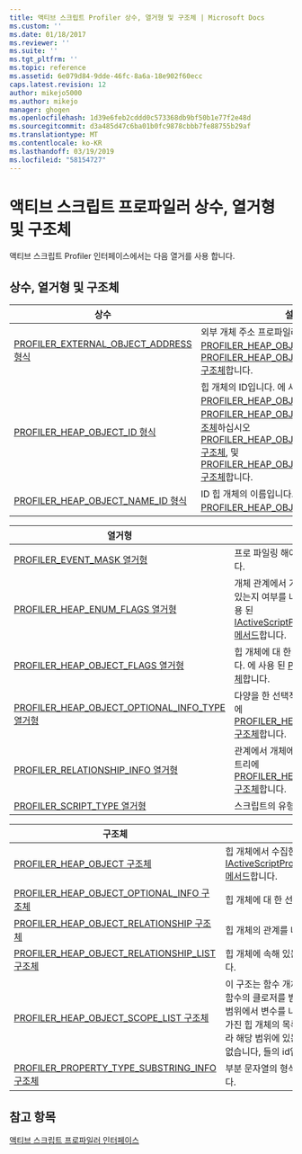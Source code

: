```yaml
---
title: 액티브 스크립트 Profiler 상수, 열거형 및 구조체 | Microsoft Docs
ms.custom: ''
ms.date: 01/18/2017
ms.reviewer: ''
ms.suite: ''
ms.tgt_pltfrm: ''
ms.topic: reference
ms.assetid: 6e079d84-9dde-46fc-8a6a-18e902f60ecc
caps.latest.revision: 12
author: mikejo5000
ms.author: mikejo
manager: ghogen
ms.openlocfilehash: 1d39e6feb2cddd0c573368db9bf50b1e77f2e48d
ms.sourcegitcommit: d3a485d47c6ba01b0fc9878cbbb7fe88755b29af
ms.translationtype: MT
ms.contentlocale: ko-KR
ms.lasthandoff: 03/19/2019
ms.locfileid: "58154727"
---
```

# <a name="active-script-profiler-constants-enumerations-and-structures"></a>액티브 스크립트 프로파일러 상수, 열거형 및 구조체
액티브 스크립트 Profiler 인터페이스에서는 다음 열거를 사용 합니다.  
  
## <a name="constants-enumerations-and-structures"></a>상수, 열거형 및 구조체  
  
|상수|설명|  
|---------------|-----------------|  
|[PROFILER_EXTERNAL_OBJECT_ADDRESS 형식](../../winscript/reference/profiler-external-object-address-type.md)|외부 개체 주소 프로파일러입니다. 레지스트리에 [PROFILER_HEAP_OBJECT 구조체](../../winscript/reference/profiler-heap-object-structure.md) 하 고 [PROFILER_HEAP_OBJECT_RELATIONSHIP 구조체](../../winscript/reference/profiler-heap-object-relationship-structure.md)합니다.|  
|[PROFILER_HEAP_OBJECT_ID 형식](../../winscript/reference/profiler-heap-object-id-type.md)|힙 개체의 ID입니다. 에 사용 되는 [PROFILER_HEAP_OBJECT 구조체](../../winscript/reference/profiler-heap-object-structure.md)[PROFILER_HEAP_OBJECT_SCOPE_LIST 구조체](../../winscript/reference/profiler-heap-object-scope-list-structure.md)하십시오 [PROFILER_HEAP_OBJECT_OPTIONAL_INFO 구조체](../../winscript/reference/profiler-heap-object-optional-info-structure.md), 및 [PROFILER_HEAP_OBJECT_RELATIONSHIP 구조체](../../winscript/reference/profiler-heap-object-relationship-structure.md)합니다.|  
|[PROFILER_HEAP_OBJECT_NAME_ID 형식](../../winscript/reference/profiler-heap-object-name-id-type.md)|ID 힙 개체의 이름입니다. 레지스트리에 [PROFILER_HEAP_OBJECT 구조체](../../winscript/reference/profiler-heap-object-structure.md)합니다.|  
  
|열거형|설명|  
|------------------|-----------------|  
|[PROFILER_EVENT_MASK 열거형](../../winscript/reference/profiler-event-mask-enumeration.md)|프로 파일링 해야 하는 이벤트의 형식을 나타냅니다.|  
|[PROFILER_HEAP_ENUM_FLAGS 열거형](../../winscript/reference/profiler-heap-enum-flags-enumeration.md)|개체 관계에서 가리킨 힙 개체에 대 한 추가 정보가 있는지 여부를 나타내는 플래그 노출 됩니다. 에 사용 된 [IActiveScriptProfilerControl5::EnumHeap2 메서드](../../winscript/reference/iactivescriptprofilercontrol5-enumheap2-method.md)합니다.|  
|[PROFILER_HEAP_OBJECT_FLAGS 열거형](../../winscript/reference/profiler-heap-object-flags-enumeration.md)|힙 개체에 대 한 기본 정보를 나타내는 플래그입니다. 에 사용 된 [PROFILER_HEAP_OBJECT 구조체](../../winscript/reference/profiler-heap-object-structure.md)합니다.|  
|[PROFILER_HEAP_OBJECT_OPTIONAL_INFO_TYPE 열거형](../../winscript/reference/profiler-heap-object-optional-info-type-enumeration.md)|다양을 한 선택적 정보를 나타냅니다. 레지스트리에 [PROFILER_HEAP_OBJECT_OPTIONAL_INFO 구조체](../../winscript/reference/profiler-heap-object-optional-info-structure.md)합니다.|  
|[PROFILER_RELATIONSHIP_INFO 열거형](../../winscript/reference/profiler-relationship-info-enumeration.md)|관계에서 개체에 대 한 정보를 나타냅니다. 레지스트리에 [PROFILER_HEAP_OBJECT_RELATIONSHIP 구조체](../../winscript/reference/profiler-heap-object-relationship-structure.md)합니다.|  
|[PROFILER_SCRIPT_TYPE 열거형](../../winscript/reference/profiler-script-type-enumeration.md)|스크립트의 유형을 지정합니다.|  
  
|구조체|설명|  
|----------------|-----------------|  
|[PROFILER_HEAP_OBJECT 구조체](../../winscript/reference/profiler-heap-object-structure.md)|힙 개체에서 수집한 나타냅니다 [IActiveScriptProfilerControl3::EnumHeap 메서드](../../winscript/reference/iactivescriptprofilercontrol3-enumheap-method.md)합니다.|  
|[PROFILER_HEAP_OBJECT_OPTIONAL_INFO 구조체](../../winscript/reference/profiler-heap-object-optional-info-structure.md)|힙 개체에 대 한 선택적 정보를 나타냅니다.|  
|[PROFILER_HEAP_OBJECT_RELATIONSHIP 구조체](../../winscript/reference/profiler-heap-object-relationship-structure.md)|힙 개체의 관계를 나타냅니다.|  
|[PROFILER_HEAP_OBJECT_RELATIONSHIP_LIST 구조체](../../winscript/reference/profiler-heap-object-relationship-list-structure.md)|힙 개체에 속해 있는 관계의 목록을 나타냅니다.|  
|[PROFILER_HEAP_OBJECT_SCOPE_LIST 구조체](../../winscript/reference/profiler-heap-object-scope-list-structure.md)|이 구조는 함수 개체와 연결 합니다. 범위 목록 함수의 클로저를 범위는 각 범위는 각 지정 된 범위에서 변수를 나타내는 연결 된 속성 목록 가진 힙 개체의 목록을 나타냅니다. 경우에 따라 해당 범위에 있는 개체의 이름을 사용할 수 없습니다, 들의 id입니다.|  
|[PROFILER_PROPERTY_TYPE_SUBSTRING_INFO 구조체](../../winscript/reference/profiler-property-type-substring-info-structure.md)|부분 문자열의 형식에 대 한 정보를 나타냅니다.|  
  
## <a name="see-also"></a>참고 항목  
 [액티브 스크립트 프로파일러 인터페이스](../../winscript/reference/active-script-profiler-interfaces.md)